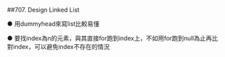 ##707. Design Linked List

● 用dummyhead來寫list比較易懂

● 要找index為n的元素，與其直接for跑到index上，不如用for跑到null為止再比對index，可以避免index不存在的情況


